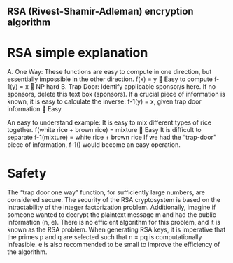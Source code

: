 ## RSA (Rivest-Shamir-Adleman) encryption algorithm

# RSA simple explanation

A.	One Way:
These functions are easy to compute in one direction, but essentially impossible in the other direction.
f(x) = y  Easy to compute
f-1(y) = x  NP hard
B.	Trap Door:
Identify applicable sponsor/s here. If no sponsors, delete this text box (sponsors).
If a crucial piece of information is known, it is easy to calculate the inverse:
f-1(y) = x, given trap door information  Easy

An easy to understand example:
It is easy to mix different types of rice together.
f(white rice + brown rice) = mixture  Easy
It is difficult to separate
f-1(mixture) = white rice + brown rice
If we had the “trap-door” piece of information, f-1() would become an easy operation.

# Safety

The “trap door one way” function, for sufficiently large numbers, are considered secure. The security of the RSA cryptosystem is based on the intractability of the integer factorization problem. Additionally, imagine if someone wanted to decrypt the plaintext message m and had the public information (n, e). There is no efficient algorithm for this problem, and it is known as the RSA problem. When generating RSA keys, it is imperative that the primes p and q are selected such that n = pq is computationally infeasible. e is also recommended to be small to improve the efficiency of the algorithm. 
